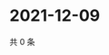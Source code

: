 # 2021-12-09

共 0 条

<!-- BEGIN WEIBO -->
<!-- 最后更新时间 Thu Dec 09 2021 16:17:42 GMT+0800 (China Standard Time) -->

<!-- END WEIBO -->
